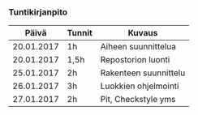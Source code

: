 ### Tuntikirjanpito
Päivä | Tunnit | Kuvaus
--------------- | ----- | ------
20.01.2017 | 1h | Aiheen suunnittelua
20.01.2017 | 1,5h| Repostorion luonti
25.01.2017 | 2h | Rakenteen suunnittelu
26.01.2017 | 3h | Luokkien ohjelmointi
27.01.2017 | 2h | Pit, Checkstyle yms
